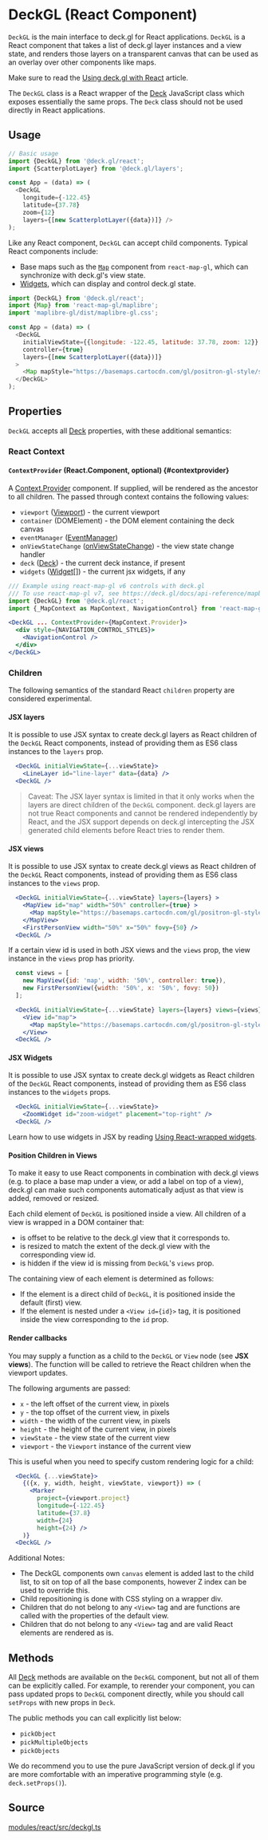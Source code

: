 # DeckGL (React Component)

`DeckGL` is the main interface to deck.gl for React applications. `DeckGL` is a React component that takes a list of deck.gl layer instances and a view state, and renders those layers on a transparent canvas that can be used as an overlay over other components like maps.

Make sure to read the [Using deck.gl with React](../../get-started/using-with-react.md) article.

The `DeckGL` class is a React wrapper of the [Deck](../core/deck.md) JavaScript class which exposes essentially the same props. The `Deck` class should not be used directly in React applications.


## Usage

```js
// Basic usage
import {DeckGL} from '@deck.gl/react';
import {ScatterplotLayer} from '@deck.gl/layers';

const App = (data) => (
  <DeckGL
    longitude={-122.45}
    latitude={37.78}
    zoom={12}
    layers={[new ScatterplotLayer({data})]} />
);
```

Like any React component, `DeckGL` can accept child components. Typical React components include:

- Base maps such as the [`Map`](https://visgl.github.io/react-map-gl/docs/api-reference/map) component from `react-map-gl`, which can synchronize with deck.gl's view state.
- [Widgets](./overview.md#using-react-wrapped-widgets), which can display and control deck.gl state.

```js
import {DeckGL} from '@deck.gl/react';
import {Map} from 'react-map-gl/maplibre';
import 'maplibre-gl/dist/maplibre-gl.css';

const App = (data) => (
  <DeckGL
    initialViewState={{longitude: -122.45, latitude: 37.78, zoom: 12}}
    controller={true}
    layers={[new ScatterplotLayer({data})]}
  >
    <Map mapStyle="https://basemaps.cartocdn.com/gl/positron-gl-style/style.json" />
  </DeckGL>
);

```

## Properties

`DeckGL` accepts all [Deck](../core/deck.md#properties) properties, with these additional semantics:

### React Context

#### `ContextProvider` (React.Component, optional) {#contextprovider}

A [Context.Provider](https://reactjs.org/docs/context.html#contextprovider) component. If supplied, will be rendered as the ancestor to all children. The passed through context contains the following values:

- `viewport` ([Viewport](../core/viewport.md)) - the current viewport
- `container` (DOMElement) - the DOM element containing the deck canvas
- `eventManager` ([EventManager](https://visgl.github.io/mjolnir.js/docs/api-reference/event-manager))
- `onViewStateChange` ([onViewStateChange](../core/deck.md#onviewstatechange)) - the view state change handler 
- `deck` ([Deck](../core/deck.md)) - the current deck instance, if present
- `widgets` ([Widget](../core/widget.md)[]) - the current jsx widgets, if any

```jsx
/// Example using react-map-gl v6 controls with deck.gl
/// To use react-map-gl v7, see https://deck.gl/docs/api-reference/mapbox/mapbox-overlay
import {DeckGL} from '@deck.gl/react';
import {_MapContext as MapContext, NavigationControl} from 'react-map-gl';

<DeckGL ... ContextProvider={MapContext.Provider}>
  <div style={NAVIGATION_CONTROL_STYLES}>
    <NavigationControl />
  </div>
</DeckGL>
```


### Children

The following semantics of the standard React `children` property are considered experimental.


#### JSX layers

It is possible to use JSX syntax to create deck.gl layers as React children of the `DeckGL` React components, instead of providing them as ES6 class instances to the `layers` prop.

```jsx
  <DeckGL initialViewState={...viewState}>
    <LineLayer id="line-layer" data={data} />
  <DeckGL />
```

> Caveat: The JSX layer syntax is limited in that it only works when the layers are direct children of the `DeckGL` component. deck.gl layers are not true React components and cannot be rendered independently by React, and the JSX support depends on deck.gl intercepting the JSX generated child elements before React tries to render them.


#### JSX views

It is possible to use JSX syntax to create deck.gl views as React children of the `DeckGL` React components, instead of providing them as ES6 class instances to the `views` prop.

```jsx
  <DeckGL initialViewState={...viewState} layers={layers} >
    <MapView id="map" width="50%" controller={true} >
      <Map mapStyle="https://basemaps.cartocdn.com/gl/positron-gl-style/style.json" />
    </MapView>
    <FirstPersonView width="50%" x="50%" fovy={50} />
  <DeckGL />
```

If a certain view id is used in both JSX views and the `views` prop, the view instance in the `views` prop has priority.

```jsx
  const views = [
    new MapView({id: 'map', width: '50%', controller: true}),
    new FirstPersonView({width: '50%', x: '50%', fovy: 50})
  ];

  <DeckGL initialViewState={...viewState} layers={layers} views={views} >
    <View id="map">
      <Map mapStyle="https://basemaps.cartocdn.com/gl/positron-gl-style/style.json" />
    </View>
  <DeckGL />
```

#### JSX Widgets

It is possible to use JSX syntax to create deck.gl widgets as React children of the `DeckGL` React components, instead of providing them as ES6 class instances to the `widgets` props.

```jsx
  <DeckGL initialViewState={...viewState}>
    <ZoomWidget id="zoom-widget" placement="top-right" />
  <DeckGL />
```

Learn how to use widgets in JSX by reading [Using React-wrapped widgets](./overview.md#using-react-wrapped-widgets).

#### Position Children in Views

To make it easy to use React components in combination with deck.gl views (e.g. to place a base map under a view, or add a label on top of a view), deck.gl can make such components automatically adjust as that view is added, removed or resized.

Each child element of `DeckGL` is positioned inside a view. All children of a view is wrapped in a DOM container that:

* is offset to be relative to the deck.gl view that it corresponds to.
* is resized to match the extent of the deck.gl view with the corresponding view id.
* is hidden if the view id is missing from `DeckGL`'s `views` prop.

The containing view of each element is determined as follows:

- If the element is a direct child of `DeckGL`, it is positioned inside the default (first) view.
- If the element is nested under a `<View id={id}>` tag, it is positioned inside the view corresponding to the `id` prop. 


#### Render callbacks

You may supply a function as a child to the `DeckGL` or `View` node (see **JSX views**). The function will be called to retrieve the React children when the viewport updates.

The following arguments are passed:

* `x` - the left offset of the current view, in pixels
* `y` - the top offset of the current view, in pixels
* `width` - the width of the current view, in pixels
* `height` - the height of the current view, in pixels
* `viewState` - the view state of the current view
* `viewport` - the `Viewport` instance of the current view

This is useful when you need to specify custom rendering logic for a child:

```jsx
  <DeckGL {...viewState}>
    {({x, y, width, height, viewState, viewport}) => (
      <Marker
        project={viewport.project}
        longitude={-122.45}
        latitude={37.8}
        width={24}
        height={24} />
    )}
  <DeckGL />
```

Additional Notes:

* The DeckGL components own `canvas` element is added last to the child list, to sit on top of all the base components, however Z index can be used to override this.
* Child repositioning is done with CSS styling on a wrapper div.
* Children that do not belong to any `<View>` tag and are functions are called with the properties of the default view.
* Children that do not belong to any `<View>` tag and are valid React elements are rendered as is.


## Methods

All [Deck](../core/deck.md#methods) methods are available on the `DeckGL` component, but not all of them can be explicitly called. For example, to rerender your component, you can pass updated props to `DeckGL` component directly, while you should call `setProps` with new props in `Deck`. 

The public methods you can call explicitly list below:

* `pickObject`
* `pickMultipleObjects`
* `pickObjects`

We do recommend you to use the pure JavaScript version of deck.gl if you are more comfortable with an imperative programming style (e.g. `deck.setProps()`).

## Source

[modules/react/src/deckgl.ts](https://github.com/visgl/deck.gl/tree/9.1-release/modules/react/src/deckgl.ts)
